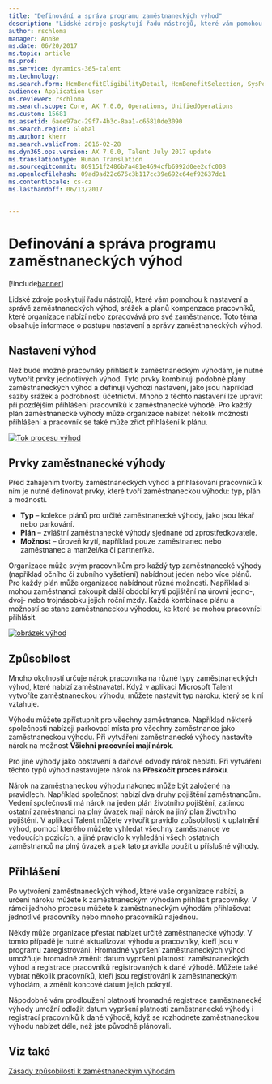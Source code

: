 ```yaml
---
title: "Definování a správa programu zaměstnaneckých výhod"
description: "Lidské zdroje poskytují řadu nástrojů, které vám pomohou k nastavení a správě zaměstnaneckých výhod, srážek a plánů kompenzace pracovníků, které organizace nabízí nebo zpracovává pro své zaměstnance. Tento článek obsahuje informace o postupu nastavení a správy zaměstnaneckých výhod."
author: rschloma
manager: AnnBe
ms.date: 06/20/2017
ms.topic: article
ms.prod: 
ms.service: dynamics-365-talent
ms.technology: 
ms.search.form: HcmBenefitEligibilityDetail, HcmBenefitSelection, SysPolicyListPage, SysPolicySourceDocumentRuleType
audience: Application User
ms.reviewer: rschloma
ms.search.scope: Core, AX 7.0.0, Operations, UnifiedOperations
ms.custom: 15681
ms.assetid: 6aee97ac-29f7-4b3c-8aa1-c65810de3090
ms.search.region: Global
ms.author: kherr
ms.search.validFrom: 2016-02-28
ms.dyn365.ops.version: AX 7.0.0, Talent July 2017 update
ms.translationtype: Human Translation
ms.sourcegitcommit: 869151f2486b7a481e4694cfb6992d0ee2cfc008
ms.openlocfilehash: 09ad9ad22c676c3b117cc39e692c64ef92637dc1
ms.contentlocale: cs-cz
ms.lasthandoff: 06/13/2017


---
```


# <a name="define-and-manage-a-benefits-program"></a>Definování a správa programu zaměstnaneckých výhod

[!include[banner](includes/banner.md)]


Lidské zdroje poskytují řadu nástrojů, které vám pomohou k nastavení a správě zaměstnaneckých výhod, srážek a plánů kompenzace pracovníků, které organizace nabízí nebo zpracovává pro své zaměstnance. Toto téma obsahuje informace o postupu nastavení a správy zaměstnaneckých výhod.

<a name="benefit-setup"></a>Nastavení výhod
-------------

Než bude možné pracovníky přihlásit k zaměstnaneckým výhodám, je nutné vytvořit prvky jednotlivých výhod. Tyto prvky kombinují podobné plány zaměstnaneckých výhod a definují výchozí nastavení, jako jsou například sazby srážek a podrobnosti účetnictví. Mnoho z těchto nastavení lze upravit při pozdějším přihlášení pracovníků k zaměstnanecké výhodě. Pro každý plán zaměstnanecké výhody může organizace nabízet několik možností přihlášení a pracovník se také může zříct přihlášení k plánu. 

[![Tok procesu výhod](./media/benefit-process-flow1.png)](./media/benefit-process-flow1.png)

## <a name="benefit-elements"></a>Prvky zaměstnanecké výhody
Před zahájením tvorby zaměstnaneckých výhod a přihlašování pracovníků k nim je nutné definovat prvky, které tvoří zaměstnaneckou výhodu: typ, plán a možnosti.

-   **Typ** – kolekce plánů pro určité zaměstnanecké výhody, jako jsou lékař nebo parkování.
-   **Plán** – zvláštní zaměstnanecké výhody sjednané od zprostředkovatele.
-   **Možnost** – úroveň krytí, například pouze zaměstnanec nebo zaměstnanec a manžel/ka či partner/ka.

Organizace může svým pracovníkům pro každý typ zaměstnanecké výhody (například očního či zubního vyšetření) nabídnout jeden nebo více plánů. Pro každý plán může organizace nabídnout různé možnosti. Například si mohou zaměstnanci zakoupit další období krytí pojištění na úrovni jedno-, dvoj- nebo trojnásobku jejich roční mzdy. Každá kombinace plánu a možností se stane zaměstnaneckou výhodou, ke které se mohou pracovníci přihlásit. 

[![obrázek výhod](./media/benefit-pic.png)](./media/benefit-pic.png)

## <a name="eligibility"></a>Způsobilost
Mnoho okolností určuje nárok pracovníka na různé typy zaměstnaneckých výhod, které nabízí zaměstnavatel. Když v aplikaci Microsoft Talent vytvoříte zaměstnaneckou výhodu, můžete nastavit typ nároku, který se k ní vztahuje. 

Výhodu můžete zpřístupnit pro všechny zaměstnance. Například některé společnosti nabízejí parkovací místa pro všechny zaměstnance jako zaměstnaneckou výhodu. Při vytváření zaměstnanecké výhody nastavíte nárok na možnost **Všichni pracovníci mají nárok**. 

Pro jiné výhody jako obstavení a daňové odvody nárok neplatí. Při vytváření těchto typů výhod nastavujete nárok na **Přeskočit proces nároku**. 

Nárok na zaměstnaneckou výhodu nakonec může být založené na pravidlech. Například společnost nabízí dva druhy pojištění zaměstnancům. Vedení společnosti má nárok na jeden plán životního pojištění, zatímco ostatní zaměstnanci na plný úvazek mají nárok na jiný plán životního pojištění. V aplikaci Talent můžete vytvořit pravidlo způsobilosti k uplatnění výhod, pomocí kterého můžete vyhledat všechny zaměstnance ve vedoucích pozicích, a jiné pravidlo k vyhledání všech ostatních zaměstnanců na plný úvazek a pak tato pravidla použít u příslušné výhody.

## <a name="enrollment"></a>Přihlášení
Po vytvoření zaměstnaneckých výhod, které vaše organizace nabízí, a určení nároku můžete k zaměstnaneckým výhodám přihlásit pracovníky. V rámci jednoho procesu můžete k zaměstnaneckým výhodám přihlašovat jednotlivé pracovníky nebo mnoho pracovníků najednou. 

Někdy může organizace přestat nabízet určité zaměstnanecké výhody. V tomto případě je nutné aktualizovat výhodu a pracovníky, kteří jsou v programu zaregistrováni. Hromadné vypršení zaměstnaneckých výhod umožňuje hromadně změnit datum vypršení platnosti zaměstnaneckých výhod a registrace pracovníků registrovaných k dané výhodě. Můžete také vybrat několik pracovníků, kteří jsou registrováni k zaměstnaneckým výhodám, a změnit koncové datum jejich pokrytí. 

Nápodobně vám prodloužení platnosti hromadné registrace zaměstnanecké výhody umožní odložit datum vypršení platnosti zaměstnanecké výhody i registrací pracovníků k dané výhodě, když se rozhodnete zaměstnaneckou výhodu nabízet déle, než jste původně plánovali.

<a name="see-also"></a>Viz také
--------

[Zásady způsobilosti k zaměstnaneckým výhodám](benefit-eligibility-policies.md)




